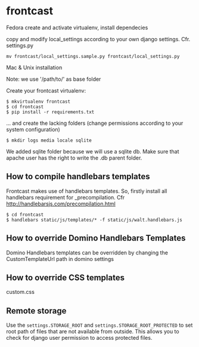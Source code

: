 frontcast
=========

Fedora
create and activate virtualenv, install dependecies
	

copy and modify local_settings according to your own django settings. Cfr. settings.py 
	
	mv frontcast/local_settings.sample.py frontcast/local_settings.py 




Mac & Unix installation

Note: we use '/path/to/' as base folder

Create your frontcast virtualenv:

	$ mkvirtualenv frontcast
	$ cd frontcast
	$ pip install -r requirements.txt

… and create the lacking folders (change permissions according to your system configuration)
	
	$ mkdir logs media locale sqlite
	

We added sqlite folder because we will use a sqlite db. Make sure that apache user has the right to write the .db parent folder.

How to compile handlebars templates
---
Frontcast makes use of handlebars templates.
So, firstly install all handlebars requirement for _precompilation. Cfr http://handlebarsjs.com/precompilation.html

	$ cd frontcast
	$ handlebars static/js/templates/* -f static/js/walt.handlebars.js


How to override Domino Handlebars Templates
---

Domino Handlebars templates can be overridden by changing the CustomTemplateUrl path in domino settings

How to override CSS templates
---
custom.css

Remote storage
---

Use the `settings.STORAGE_ROOT` and `settings.STORAGE_ROOT_PROTECTED` to set root path of files that are not available from outside.
This allows you to check for django user permission to access protected files.